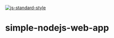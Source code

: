 [![js-standard-style](https://img.shields.io/badge/code%20style-standard-brightgreen.svg)](http://standardjs.com)

# simple-nodejs-web-app
